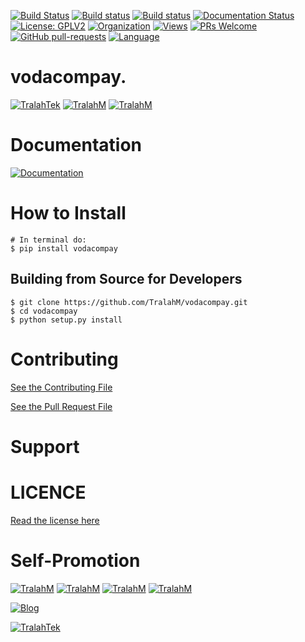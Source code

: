
[![Build Status](https://travis-ci.com/TralahM/vodacompay.svg?branch=master)](https://travis-ci.com/TralahM/vodacompay)
[![Build status](https://ci.appveyor.com/api/projects/status/yvvmq5hyf7hj743a?svg=true)](https://ci.appveyor.com/project/TralahM/vodacompay)
[![Build status](https://ci.appveyor.com/api/projects/status/yvvmq5hyf7hj743a/branch/master?svg=true)](https://ci.appveyor.com/project/TralahM/vodacompay/branch/master)
[![Documentation Status](https://readthedocs.org/projects/vodacompay/badge/?version=latest)](https://vodacompay.readthedocs.io/en/latest/?badge=latest)
[![License: GPLV2](https://img.shields.io/badge/License-GPLV2-green.svg)](https://opensource.org/licenses/GPLV2)
[![Organization](https://img.shields.io/badge/Org-TralahTek-blue.svg)](https://github.com/TralahTek)
[![Views](http://hits.dwyl.io/TralahM/vodacompay.svg)](http://dwyl.io/TralahM/vodacompay)
[![PRs Welcome](https://img.shields.io/badge/PRs-Welcome-brightgreen.svg?style=flat-square)](https://github.com/TralahM/vodacompay/pull/)
[![GitHub pull-requests](https://img.shields.io/badge/Issues-pr-red.svg?style=flat-square)](https://github.com/TralahM/vodacompay/pull/)
[![Language](https://img.shields.io/badge/Language-python-3572A5.svg)](https://github.com/TralahM)

# vodacompay.


[![TralahTek](https://img.shields.io/badge/Organization-TralahTek-black.svg?style=for-the-badge)](https://github.com/TralahTek)
[![TralahM](https://img.shields.io/badge/Engineer-TralahM-blue.svg?style=for-the-badge)](https://github.com/TralahM)
[![TralahM](https://img.shields.io/badge/Maintainer-TralahM-green.svg?style=for-the-badge)](https://github.com/TralahM)

# Documentation

[![Documentation](https://img.shields.io/badge/Docs-vodacompay-blue.svg?style=for-the-badge)](https://vodacompayreadthedocs.io/en/latest)

# How to Install
```console
# In terminal do:
$ pip install vodacompay
```

## Building from Source for Developers

```console
$ git clone https://github.com/TralahM/vodacompay.git
$ cd vodacompay
$ python setup.py install
```

# Contributing
[See the Contributing File](CONTRIBUTING.rst)


[See the Pull Request File](PULL_REQUEST_TEMPLATE.md)


# Support

# LICENCE

[Read the license here](LICENSE)


# Self-Promotion

[![TralahM](https://img.shields.io/badge/Twitter-TralahM-blue.svg?style=for-the-badge)](https://twitter.com/TralahM)
[![TralahM](https://img.shields.io/badge/Github-TralahM-black.svg?style=for-the-badge)](https://github.com/TralahM)
[![TralahM](https://img.shields.io/badge/Kaggle-TralahM-purple.svg?style=for-the-badge)](https://kaggle.com/TralahM)
[![TralahM](https://img.shields.io/badge/LinkedIn-TralahM-red.svg?style=for-the-badge)](https://linkedin.com/in/TralahM)


[![Blog](https://img.shields.io/badge/Blog-tralahm.tralahtek.com-blue.svg?style=for-the-badge)](https://tralahm.tralahtek.com)

[![TralahTek](https://img.shields.io/badge/Organization-TralahTek-cyan.svg?style=for-the-badge)](https://tralahtek.com)


